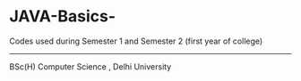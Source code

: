 # JAVA-Basics-
Codes used during Semester 1 and Semester 2 (first year of college)
_______________
BSc(H) Computer Science , Delhi University 
